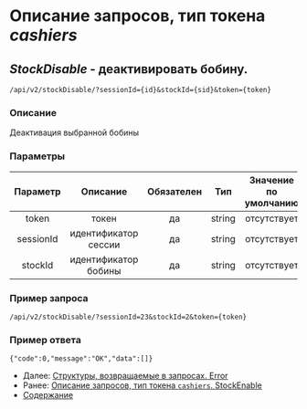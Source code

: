 Описание запросов, тип токена _cashiers_
================================

_StockDisable_ - деактивировать бобину.
---------------------------------------
`/api/v2/stockDisable/?sessionId={id}&stockId={sid}&token={token}`

### Описание
Деактивация выбранной бобины

### Параметры
| Параметр 	|        Описание       	| Обязателен 	|   Тип  	| Значение по умолчанию 	|
|:--------:	|:---------------------:	|:----------:	|:------:	|:---------------------:	|
|   token  	|         токен         	|     да     	| string 	|      отсутствует      	|
|  sessionId 	| идентификатор сессии |     да     	|   string  	|      отсутствует      	|
|  stockId 	| идентификатор бобины |     да     	|   string  	|      отсутствует      	|

### Пример запроса
`/api/v2/stockDisable/?sessionId=23&stockId=2&token={token}`

### Пример ответа
```
{"code":0,"message":"OK","data":[]}
```

* Далее: [Структуры, возвращаемые в запросах. Error](../replies/error)
* Ранее: [Описание запросов, тип токена `cashiers`. StockEnable](stockEnable)
* [Содержание](../index)